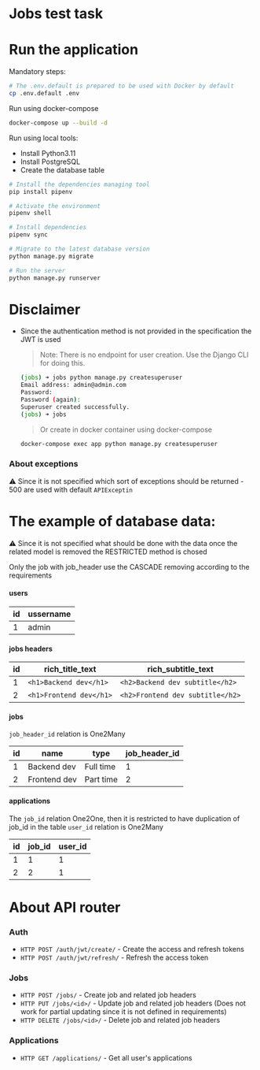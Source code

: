 # Jobs test task

# Run the application

Mandatory steps:

```bash
# The .env.default is prepared to be used with Docker by default
cp .env.default .env
```

Run using docker-compose

```bash
docker-compose up --build -d
```

Run using local tools:

- Install Python3.11
- Install PostgreSQL
- Create the database table

```bash
# Install the dependencies managing tool
pip install pipenv

# Activate the environment
pipenv shell

# Install dependencies
pipenv sync

# Migrate to the latest database version
python manage.py migrate

# Run the server
python manage.py runserver
```

# Disclaimer

- Since the authentication method is not provided in the specification the JWT is used
  > Note: There is no endpoint for user creation. Use the Django CLI for doing this.
  ```bash
  (jobs) ➜ jobs python manage.py createsuperuser
  Email address: admin@admin.com
  Password:
  Password (again):
  Superuser created successfully.
  (jobs) ➜ jobs
  ```
  > Or create in docker container using docker-compose
  ```bash
  docker-compose exec app python manage.py createsuperuser
  ```

### About exceptions

⚠️ Since it is not specified which sort of exceptions should be returned - 500 are used with default `APIExceptin`

# The example of database data:

⚠️ Since it is not specified what should be done with the data once the related model is removed the RESTRICTED method is chosed

Only the job with job_header use the CASCADE removing according to the requirements

#### users

| id  | ussername |
| --- | --------- |
| 1   | admin     |

#### jobs headers

| id  | rich_title_text         | rich_subtitle_text               |
| --- | ----------------------- | -------------------------------- |
| 1   | `<h1>Backend dev</h1>`  | `<h2>Backend dev subtitle</h2>`  |
| 2   | `<h1>Frontend dev</h1>` | `<h2>Frontend dev subtitle</h2>` |

#### jobs

`job_header_id` relation is One2Many

| id  | name         | type      | job_header_id |
| --- | ------------ | --------- | ------------- |
| 1   | Backend dev  | Full time | 1             |
| 2   | Frontend dev | Part time | 2             |

#### applications

The `job_id` relation One2One, then it is restricted to have duplication of job_id in the table
`user_id` relation is One2Many

| id  | job_id | user_id |
| --- | ------ | ------- |
| 1   | 1      | 1       |
| 2   | 2      | 1       |

# About API router

### Auth

- `HTTP POST /auth/jwt/create/` - Create the access and refresh tokens
- `HTTP POST /auth/jwt/refresh/` - Refresh the access token

### Jobs

- `HTTP POST /jobs/` - Create job and related job headers
- `HTTP PUT /jobs/<id>/` - Update job and related job headers (Does not work for partial updating since it is not defined in requirements)
- `HTTP DELETE /jobs/<id>/` - Delete job and related job headers

### Applications

- `HTTP GET /applications/` - Get all user's applications

